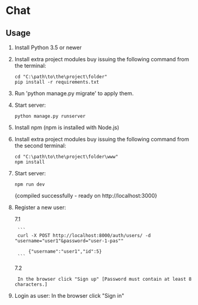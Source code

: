 # Chat

## Usage

1. Install Python 3.5 or newer

2. Install extra project modules buy issuing the following command from the terminal:

    ```
    cd "C:\path\to\the\project\folder"
    pip install -r requirements.txt
    ```
3. Run 'python manage.py migrate' to apply them.

4. Start server:

    ```
    python manage.py runserver
    ```

4. Install npm (npm is installed with Node.js)

5. Install extra project modules buy issuing the following command from the second terminal:

    ```
    cd "C:\path\to\the\project\folder\www"
    npm install
    ```

6. Start server:

    ```
    npm run dev
    ```
    {compiled successfully - ready on http://localhost:3000}

7. Register a new user:

    7.1
    
        ```
        curl -X POST http://localhost:8000/auth/users/ -d "username="user1"&password="user-1-pas""

            {"username":"user1","id":5}
        ```
    7.2
    
        In the browser click "Sign up" [Password must contain at least 8 characters.]

8. Login as user:
    In the browser click "Sign in"
